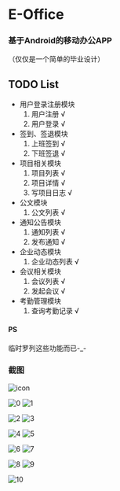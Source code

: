 # E-Office
### 基于Android的移动办公APP
（仅仅是一个简单的毕业设计）

## TODO List
* 用户登录注册模块
	1. 用户注册 √
	2. 用户登录 √
* 签到、签退模块
	1. 上班签到 √
	2. 下班签退 √
* 项目相关模块
	1. 项目列表 √
	2. 项目详情 √
	3. 写项目日志 √
* 公文模块
	1. 公文列表 √
* 通知公告模块
	1. 通知列表 √
	2. 发布通知 √
* 企业动态模块
	1. 企业动态列表 √
* 会议相关模块
	1. 会议列表 √
	2. 发起会议 √
* 考勤管理模块
	1. 查询考勤记录 √

#### PS
临时罗列这些功能而已-_-

### 截图
![icon](http://ol3f7j63v.bkt.clouddn.com/app_icon.png)

![0](http://ol3f7j63v.bkt.clouddn.com/office_00.png)
![1](http://ol3f7j63v.bkt.clouddn.com/office_01.png)

![2](http://ol3f7j63v.bkt.clouddn.com/office_02.png)
![3](http://ol3f7j63v.bkt.clouddn.com/office_03.png)

![4](http://ol3f7j63v.bkt.clouddn.com/office_04.png)
![5](http://ol3f7j63v.bkt.clouddn.com/office_05.png)

![6](http://ol3f7j63v.bkt.clouddn.com/office_06.png)
![7](http://ol3f7j63v.bkt.clouddn.com/office_07.png)

![8](http://ol3f7j63v.bkt.clouddn.com/office_08.png)
![9](http://ol3f7j63v.bkt.clouddn.com/office_09.png)

![10](http://ol3f7j63v.bkt.clouddn.com/office_10.png)
